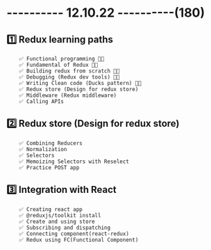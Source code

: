 # ---------- 12.10.22 ----------(180)

## 1️⃣ Redux learning paths

        ✅ Functional programming 👍🏻
        ✅ Fundamental of Redux 👍🏻
        ✅ Building redux from scratch 👍🏻
        ✅ Debugging (Redux dev tools) 👍🏻
        ✅ Writing Clean code (Ducks pattern) 👍🏻
        ✅ Redux store (Design for redux store)
        ✅ Middleware (Redux middleware)
        ✅ Calling APIs

## 2️⃣ Redux store (Design for redux store)

        ✅ Combining Reducers
        ✅ Normalization
        ✅ Selectors
        ✅ Memoizing Selectors with Reselect
        ✅ Practice POST app

## 3️⃣ Integration with React

        ✅ Creating react app
        ✅ @reduxjs/toolkit install
        ✅ Create and using store
        ✅ Subscribing and dispatching
        ✅ Connecting component(react-redux)
        ✅ Redux using FC(Functional Component)

